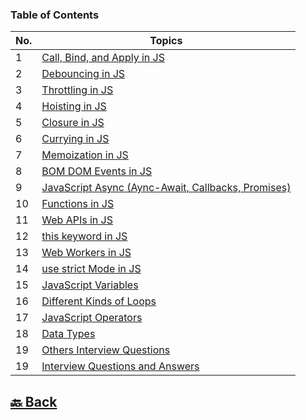 ### Table of Contents

| No. | Topics                                                                                                                                           |
| --- | ------------------------------------------------------------------------------------------------------------------------------------------------ |
| 1   | <a href="https://github.com/sanjay9616/JavaScript/blob/master/JavaScript-Tutorial/Call-Bind-and-Apply/README.md">Call, Bind, and Apply in JS</a> |
| 2   | <a href="https://github.com/sanjay9616/JavaScript/blob/master/JavaScript-Tutorial/Debouncing/README.md">Debouncing in JS</a>                     |
| 3   | <a href="https://github.com/sanjay9616/JavaScript/blob/master/JavaScript-Tutorial/Throttling/README.md">Throttling in JS</a>                     |
| 4   | <a href="https://github.com/sanjay9616/JavaScript/blob/master/JavaScript-Tutorial/Hoisting/README.md">Hoisting in JS</a>                         |
| 5   | <a href="https://github.com/sanjay9616/JavaScript/blob/master/JavaScript-Tutorial/Closure/README.md">Closure in JS</a>                           |
| 6   | <a href="https://github.com/sanjay9616/JavaScript/blob/master/JavaScript-Tutorial/Currying/README.md">Currying in JS</a>                         |
| 7   | <a href="https://github.com/sanjay9616/JavaScript/blob/master/JavaScript-Tutorial/Memoization/README.md">Memoization in JS</a>                   |
| 8   | <a href="https://github.com/sanjay9616/JavaScript/blob/master/JavaScript-Tutorial/BOM-DOM-Events/README.md">BOM DOM Events in JS</a>             |
| 9   | <a href="https://github.com/sanjay9616/JavaScript/tree/master/JavaScript-Tutorial/Async">JavaScript Async (Aync-Await, Callbacks, Promises)</a>  |
| 10  | <a href="https://github.com/sanjay9616/JavaScript/blob/master/JavaScript-Tutorial/Functions/README.md">Functions in JS</a>                       |
| 11  | <a href="https://github.com/sanjay9616/JavaScript/blob/master/JavaScript-Tutorial/Web-APIs/Interview.md">Web APIs in JS</a>                      |
| 12  | <a href="https://github.com/sanjay9616/JavaScript/blob/master/JavaScript-Tutorial/this%20keyword/README.md">this keyword in JS</a>               |
| 13  | <a href="https://github.com/sanjay9616/JavaScript/blob/master/JavaScript-Tutorial/Service%20Worker/README.md">Web Workers in JS</a>              |
| 14  | <a href="https://github.com/sanjay9616/JavaScript/blob/master/JavaScript-Tutorial/use%20strict%20Mode/README.md">use strict Mode in JS</a>       |
| 15  | <a href="https://github.com/sanjay9616/JavaScript/blob/master/JavaScript-Tutorial/Variables/README.md">JavaScript Variables</a>                  |
| 16  | <a href="https://github.com/sanjay9616/JavaScript/blob/master/JavaScript-Tutorial/Loops/README.md">Different Kinds of Loops</a>                  |
| 17  | <a href="https://github.com/sanjay9616/JavaScript/blob/master/JavaScript-Tutorial/Operators/README.md">JavaScript Operators</a>                  |
| 18  | <a href="https://github.com/sanjay9616/JavaScript/blob/master/JavaScript-Tutorial/Data-Types/README.md">Data Types</a>                           |
| 19  | <a href="https://github.com/sanjay9616/JavaScript/blob/master/JavaScript-Tutorial/Other/Interview.md">Others Interview Questions</a>             |
| 19  | <a href="https://github.com/sanjay9616/JavaScript/blob/master/JavaScript-Tutorial/Other/Interview.md">Interview Questions and Answers</a>        |


<h2><a href="https://github.com/sanjay9616/JavaScript/blob/master/README.md"> 🔙 Back</a></h2>
